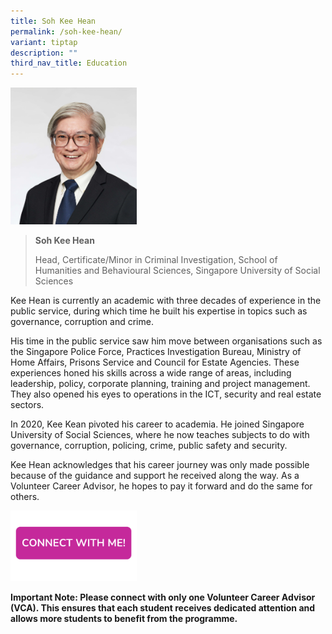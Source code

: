 ```yaml
---
title: Soh Kee Hean
permalink: /soh-kee-hean/
variant: tiptap
description: ""
third_nav_title: Education
---
```

<p></p>
<div class="isomer-image-wrapper">
<img style="width: 40%;" height="auto" width="100%" alt="" src="/images/Profile Photos/Soh_Kee_Hean_1_copy.jpg">
</div>
<p></p>
<blockquote>
<p><strong>Soh Kee Hean</strong>
</p>
<p>Head, Certificate/Minor in Criminal Investigation, School of Humanities
and Behavioural Sciences, Singapore University of Social Sciences</p>
</blockquote>
<p></p>
<p>Kee Hean is currently an academic with three decades of experience in
the public service, during which time he built his expertise in topics
such as governance, corruption and crime.</p>
<p>His time in the public service saw him move between organisations such
as the Singapore Police Force, Practices Investigation Bureau, Ministry
of Home Affairs, Prisons Service and Council for Estate Agencies. These
experiences honed his skills across a wide range of areas, including leadership,
policy, corporate planning, training and project management. They also
opened his eyes to operations in the ICT, security and real estate sectors.</p>
<p>In 2020, Kee Kean pivoted his career to academia. He joined Singapore
University of Social Sciences, where he now teaches subjects to do with
governance, corruption, policing, crime, public safety and security.</p>
<p>Kee Hean acknowledges that his career journey was only made possible because
of the guidance and support he received along the way. As a Volunteer Career
Advisor, he hopes to pay it forward and do the same for others.</p>
<p></p><a class="isomer-image-wrapper" href="https://form.gov.sg/677f3cbb3bcc16aeaba606aa"><img style="width: 40%;" height="auto" width="100%" alt="" src="/images/Page Photos/CONNECT_WITH_ME.png"></a>
<p><strong>Important Note: Please connect with only one Volunteer Career Advisor (VCA). This ensures that each student receives dedicated attention and allows more students to benefit from the programme.</strong>
</p>